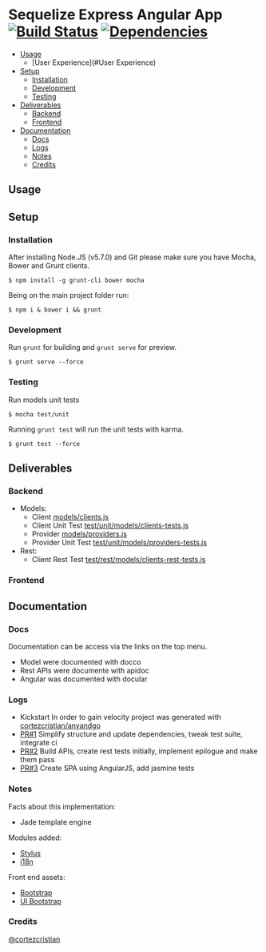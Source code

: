 Sequelize Express Angular App [![Build Status](https://travis-ci.org/cortezcristian/app-rest-sequelize.svg?branch=master)](https://travis-ci.org/cortezcristian/app-rest-sequelize) [![Dependencies](https://david-dm.org/cortezcristian/app-rest-sequelize.svg)](https://david-dm.org/cortezcristian/app-rest-sequelize)
========


- [Usage](#usage)
  - [User Experience](#User Experience)
- [Setup](#Setup)
	- [Installation](#installation)
	- [Development](#development)
	- [Testing](#testing)
- [Deliverables](#deliverables)
  - [Backend](#backend)
  - [Frontend](#backend)
- [Documentation](#Documentation)
  - [Docs](#docs)
  - [Logs](#logs)
  - [Notes](#notes)
  - [Credits](#credits)

## Usage

## Setup

### Installation

After installing Node.JS (v5.7.0) and Git please make sure you have Mocha, Bower and Grunt clients.

```
$ npm install -g grunt-cli bower mocha
```

Being on the main project folder run:

```
$ npm i & bower i && grunt
```

### Development

Run `grunt` for building and `grunt serve` for preview.

```
$ grunt serve --force
```

### Testing

Run models unit tests

```
$ mocha test/unit
```

Running `grunt test` will run the unit tests with karma.

```
$ grunt test --force
```

## Deliverables

### Backend

- Models:
  - Client [models/clients.js](./models/clients.js)
  - Client Unit Test [test/unit/models/clients-tests.js](./test/unit/models/clients-tests.js)
  - Provider [models/providers.js](./models/providers.js)
  - Provider Unit Test [test/unit/models/providers-tests.js](./test/unit/models/providers-tests.js)
- Rest:
  - Client Rest Test [test/rest/models/clients-rest-tests.js](./test/rest/models/clients-rest-tests.js)

### Frontend

## Documentation

### Docs

Documentation can be access via the links on the top menu.

- Model were documented with docco
- Rest APIs were documente with apidoc
- Angular was documented with docular

### Logs
- Kickstart
In order to gain velocity project was generated with [cortezcristian/anyandgo](http://anyandgo.io/)
- [PR#1](https://github.com/cortezcristian/app-rest-sequelize/pull/1)
Simplify structure and update dependencies, tweak test suite, integrate ci
- [PR#2](https://github.com/cortezcristian/app-rest-sequelize/pull/2)
Build APIs, create rest tests initially, implement epilogue and make them pass
- [PR#3](https://github.com/cortezcristian/app-rest-sequelize/pull/3)
Create SPA using AngularJS, add jasmine tests

### Notes

Facts about this implementation:
- Jade template engine

Modules added:
+ [Stylus](http://learnboost.github.io/stylus/)
+ [i18n](https://github.com/mashpie/i18n-node)

Front end assets:
+ [Bootstrap](http://angular-ui.github.io/bootstrap/)
+ [UI Bootstrap](http://angular-ui.github.io/bootstrap/)


### Credits
[@cortezcristian](https://twitter.com/cortezcristian)
